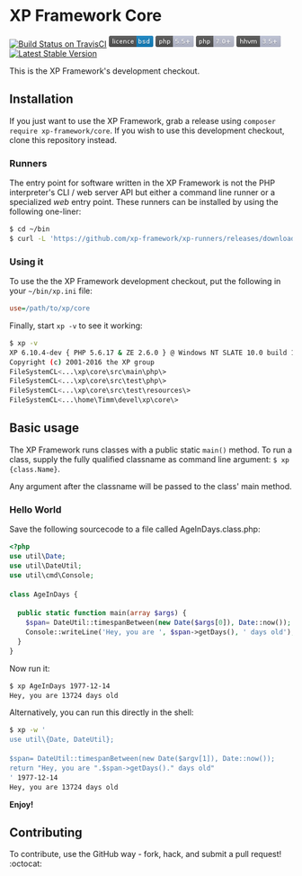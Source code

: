 XP Framework Core
=================
[![Build Status on TravisCI](https://secure.travis-ci.org/xp-framework/core.png)](http://travis-ci.org/xp-framework/core)
[![BSD Licence](https://raw.githubusercontent.com/xp-framework/web/master/static/licence-bsd.png)](https://github.com/xp-framework/core/blob/master/LICENCE.md)
[![Required PHP 5.5+](https://raw.githubusercontent.com/xp-framework/web/master/static/php-5_5plus.png)](http://php.net/)
[![Supports PHP 7.0+](https://raw.githubusercontent.com/xp-framework/web/master/static/php-7_0plus.png)](http://php.net/)
[![Supports HHVM 3.5+](https://raw.githubusercontent.com/xp-framework/web/master/static/hhvm-3_5plus.png)](http://hhvm.com/)
[![Latest Stable Version](https://poser.pugx.org/xp-framework/core/version.png)](https://packagist.org/packages/xp-framework/core)

This is the XP Framework's development checkout. 

Installation
------------
If you just want to use the XP Framework, grab a release using `composer require xp-framework/core`. If you wish to use this development checkout, clone this repository instead.

### Runners
The entry point for software written in the XP Framework is not the PHP
interpreter's CLI / web server API but either a command line runner or
a specialized *web* entry point. These runners can be installed by using
the following one-liner:

```sh
$ cd ~/bin
$ curl -L 'https://github.com/xp-framework/xp-runners/releases/download/v5.7.2/setup' | php
```

### Using it
To use the the XP Framework development checkout, put the following
in your `~/bin/xp.ini` file:

```ini
use=/path/to/xp/core
```

Finally, start `xp -v` to see it working:

```sh
$ xp -v
XP 6.10.4-dev { PHP 5.6.17 & ZE 2.6.0 } @ Windows NT SLATE 10.0 build 10586 (Windows 10) i586
Copyright (c) 2001-2016 the XP group
FileSystemCL<...\xp\core\src\main\php\>
FileSystemCL<...\xp\core\src\test\php\>
FileSystemCL<...\xp\core\src\test\resources\>
FileSystemCL<...\home\Timm\devel\xp\core\>
```

Basic usage
-----------
The XP Framework runs classes with a public static `main()` method. To run a class, supply the fully qualified classname as command line argument: `$ xp {class.Name}`.

Any argument after the classname will be passed to the class' main method.

### Hello World
Save the following sourcecode to a file called AgeInDays.class.php:

```php
<?php
use util\Date;
use util\DateUtil;
use util\cmd\Console;

class AgeInDays {

  public static function main(array $args) {
    $span= DateUtil::timespanBetween(new Date($args[0]), Date::now());
    Console::writeLine('Hey, you are ', $span->getDays(), ' days old');
  }
}
```

Now run it:

```sh
$ xp AgeInDays 1977-12-14
Hey, you are 13724 days old
```

Alternatively, you can run this directly in the shell:

```sh
$ xp -w '
use util\{Date, DateUtil};

$span= DateUtil::timespanBetween(new Date($argv[1]), Date::now());
return "Hey, you are ".$span->getDays()." days old"
' 1977-12-14
Hey, you are 13724 days old
```

**Enjoy!**

Contributing
------------
To contribute, use the GitHub way - fork, hack, and submit a pull request! :octocat: